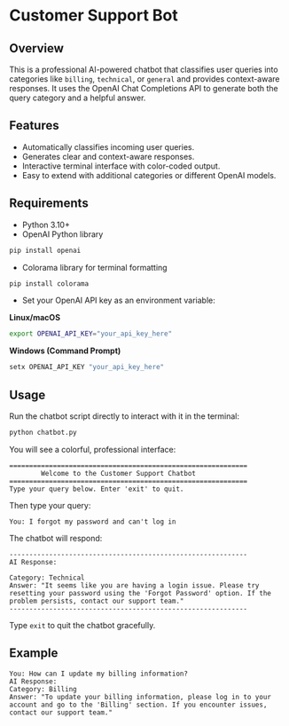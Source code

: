 # Customer Support Bot

## Overview

This is a professional AI-powered chatbot that classifies user queries into categories like `billing`, `technical`, or `general` and provides context-aware responses.
It uses the OpenAI Chat Completions API to generate both the query category and a helpful answer.

## Features

* Automatically classifies incoming user queries.
* Generates clear and context-aware responses.
* Interactive terminal interface with color-coded output.
* Easy to extend with additional categories or different OpenAI models.

## Requirements

* Python 3.10+
* OpenAI Python library

```bash
pip install openai
```

* Colorama library for terminal formatting

```bash
pip install colorama
```

* Set your OpenAI API key as an environment variable:

**Linux/macOS**

```bash
export OPENAI_API_KEY="your_api_key_here"
```

**Windows (Command Prompt)**

```cmd
setx OPENAI_API_KEY "your_api_key_here"
```

## Usage

Run the chatbot script directly to interact with it in the terminal:

```bash
python chatbot.py
```

You will see a colorful, professional interface:

```
============================================================
        Welcome to the Customer Support Chatbot
============================================================
Type your query below. Enter 'exit' to quit.
```

Then type your query:

```
You: I forgot my password and can't log in
```

The chatbot will respond:

```
------------------------------------------------------------
AI Response:

Category: Technical
Answer: "It seems like you are having a login issue. Please try resetting your password using the 'Forgot Password' option. If the problem persists, contact our support team."
------------------------------------------------------------
```

Type `exit` to quit the chatbot gracefully.

## Example

```
You: How can I update my billing information?
AI Response:
Category: Billing
Answer: "To update your billing information, please log in to your account and go to the 'Billing' section. If you encounter issues, contact our support team."
```
